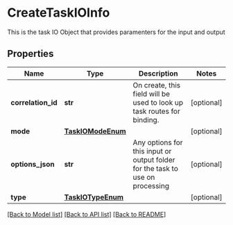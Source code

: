 # CreateTaskIOInfo

This is the task IO Object that provides paramenters for the input and output
## Properties
Name | Type | Description | Notes
------------ | ------------- | ------------- | -------------
**correlation_id** | **str** | On create, this field will be used to look up task routes for binding. | [optional] 
**mode** | [**TaskIOModeEnum**](TaskIOModeEnum.md) |  | [optional] 
**options_json** | **str** | Any options for this input or output folder for the task to use on processing | [optional] 
**type** | [**TaskIOTypeEnum**](TaskIOTypeEnum.md) |  | [optional] 

[[Back to Model list]](../README.md#documentation-for-models) [[Back to API list]](../README.md#documentation-for-api-endpoints) [[Back to README]](../README.md)


